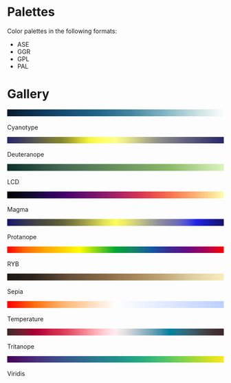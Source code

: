 # Palettes

Color palettes in the following formats:
 - ASE
 - GGR
 - GPL
 - PAL

# Gallery

![Cyanotype](screencaps/cyanotype.png)

Cyanotype

![Deuteranope](screencaps/deuteranope.png)

Deuteranope

![LCD](screencaps/lcd.png)

LCD

![Magma](screencaps/magma.png)

Magma

![Protanope](screencaps/protanope.png)

Protanope

![RYB](screencaps/ryb.png)

RYB

![Sepia](screencaps/sepia.png)

Sepia

![Temperature](screencaps/temperature.png)

Temperature

![Tritanope](screencaps/tritanope.png)

Tritanope

![Viridis](screencaps/viridis.png)

Viridis
